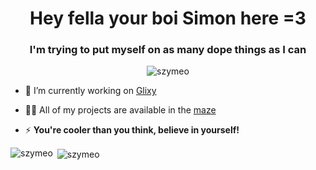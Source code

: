 <h1 align="center">Hey fella your boi Simon here =3</h1>
<h3 align="center">I'm trying to put myself on as many dope things as I can</h3>

<p align="center"> <img src="https://komarev.com/ghpvc/?username=szymeo&label=Cuties%20been%20here&color=9333ea&style=flat" alt="szymeo" /> </p>

- 🔭 I’m currently working on [Glixy](https://glixy.dev)

- 👨‍💻 All of my projects are available in the [maze](https://szymeo.github.io)

- ⚡ **You're cooler than you think, believe in yourself!**

<p><img align="left" src="https://github-readme-stats.vercel.app/api/top-langs?username=szymeo&show_icons=true&locale=en&layout=compact" alt="szymeo" /></p>

<p>&nbsp;<img align="center" src="https://github-readme-stats.vercel.app/api?username=szymeo&show_icons=true&theme=dark&locale=en" alt="szymeo" /></p>
